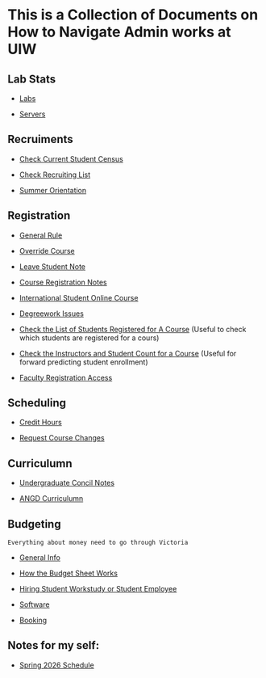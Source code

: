 # This is a Collection of Documents on How to Navigate Admin works at UIW

## Lab Stats

* [Labs](documentations/Labs.md)

* [Servers](documentations/Servers.md)



## Recruiments
* [Check Current Student Census](documentations/CheckStudentCensus.md)

* [Check Recruiting List](documentations/CheckRecrutingList.md)

* [Summer Orientation](documentations/SummerOrientations.md)

## Registration
* [General Rule](documentations/GeneralRules.md)

* [Override Course](documentations/OverrideCourse.md)

* [Leave Student Note](documentations/LeaveStudentNote)

* [Course Registration Notes](documentations/CourseRegistrationNotes.md)

* [International Student Online Course](documentations/InternationalStudentOnlineCourse.md)

* [Degreework Issues](documentations/DegreeworkIssues.md)

* [Check the List of Students Registered for A Course](documentations/CourseStudentList.md) (Useful to check which students are registered for a cours)

* [Check the Instructors and Student Count for a Course](documentations/InstructorsOnArgo.md) (Useful for forward predicting student enrollment)

* [Faculty Registration Access](documentations/FacultyRegistrationAccess.md)

## Scheduling

* [Credit Hours](documentations/CreditHours.md)

* [Request Course Changes](documentations/RequestScheduleChanges.md)

## Curriculumn
* [Undergraduate Concil Notes](documentations/UndergraduateConcilNotes.md)

* [ANGD Curriculumn](documentations/AngdCurriculumn.md)

## Budgeting

```Everything about money need to go through Victoria```

* [General Info](documentations/BudgetInfo.md)

* [How the Budget Sheet Works](documentations/BudgetSheet.md)

* [Hiring Student Workstudy or Student Employee](documentations/StudentWorkers.md)

* [Software](documentations/Software.md)

* [Booking](documentations/Booking.md)

## Notes for my self:

* [Spring 2026 Schedule](documentations/Spring2026.md)



